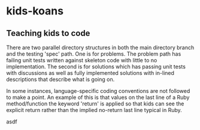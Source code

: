 # kids-koans

## Teaching kids to code

There are two parallel directory structures in both the main directory branch and the testing 'spec' path. One is
for problems. The problem path has failing unit tests written against skeleton code with little to no implementation.
The second is for solutions which has passing unit tests with discussions as well as fully implemented solutions with
in-lined descriptions that describe what is going on.

In some instances, language-specific coding conventions are not followed to make a point. An example of this is that values
on the last line of a Ruby method/function the keyword 'return' is applied so that kids can see the explicit return
rather than the implied no-return last line typical in Ruby.

asdf
